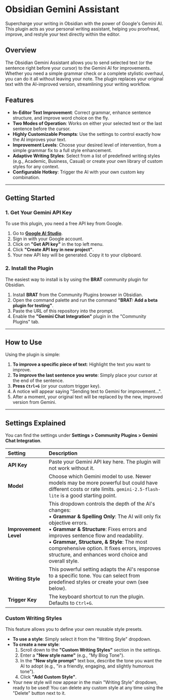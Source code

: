 # Obsidian Gemini Assistant

Supercharge your writing in Obsidian with the power of Google's Gemini AI. This plugin acts as your personal writing assistant, helping you proofread, improve, and restyle your text directly within the editor.

## Overview

The Obsidian Gemini Assistant allows you to send selected text (or the sentence right before your cursor) to the Gemini AI for improvements. Whether you need a simple grammar check or a complete stylistic overhaul, you can do it all without leaving your note. The plugin replaces your original text with the AI-improved version, streamlining your writing workflow.

## Features

- **In-Editor Text Improvement**: Correct grammar, enhance sentence structure, and improve word choice on the fly.
- **Two Modes of Operation**: Works on either your selected text or the last sentence before the cursor.
- **Highly Customizable Prompts**: Use the settings to control exactly how the AI improves your text.
- **Improvement Levels**: Choose your desired level of intervention, from a simple grammar fix to a full style enhancement.
- **Adaptive Writing Styles**: Select from a list of predefined writing styles (e.g., Academic, Business, Casual) or create your own library of custom styles for any context.
- **Configurable Hotkey**: Trigger the AI with your own custom key combination.

---

## Getting Started

### 1. Get Your Gemini API Key

To use this plugin, you need a free API key from Google.

1.  Go to **[Google AI Studio](https://aistudio.google.com/)**.
2.  Sign in with your Google account.
3.  Click on **"Get API key"** in the top left menu.
4.  Click **"Create API key in new project"**.
5.  Your new API key will be generated. Copy it to your clipboard.

### 2. Install the Plugin

The easiest way to install is by using the **BRAT** community plugin for Obsidian.

1.  Install **BRAT** from the Community Plugins browser in Obsidian.
2.  Open the command palette and run the command **"BRAT: Add a beta plugin for testing"**.
3.  Paste the URL of this repository into the prompt.
4.  Enable the **"Gemini Chat Integration"** plugin in the "Community Plugins" tab.

---

## How to Use

Using the plugin is simple:

1.  **To improve a specific piece of text**: Highlight the text you want to improve.
2.  **To improve the last sentence you wrote**: Simply place your cursor at the end of the sentence.
3.  **Press `Ctrl+G`** (or your custom trigger key).
4.  A notice will appear saying "Sending text to Gemini for improvement...".
5.  After a moment, your original text will be replaced by the new, improved version from Gemini.

---

## Settings Explained

You can find the settings under **Settings > Community Plugins > Gemini Chat Integration**.

| Setting | Description |
| :--- | :--- |
| **API Key** | Paste your Gemini API key here. The plugin will not work without it. |
| **Model** | Choose which Gemini model to use. Newer models may be more powerful but could have different costs or rate limits. `gemini-2.5-flash-lite` is a good starting point. |
| **Improvement Level** | This dropdown controls the depth of the AI's changes: <br> • **Grammar & Spelling Only**: The AI will only fix objective errors. <br> • **Grammar & Structure**: Fixes errors and improves sentence flow and readability. <br> • **Grammar, Structure, & Style**: The most comprehensive option. It fixes errors, improves structure, and enhances word choice and overall style. |
| **Writing Style** | This powerful setting adapts the AI's response to a specific tone. You can select from predefined styles or create your own (see below). |
| **Trigger Key** | The keyboard shortcut to run the plugin. Defaults to `Ctrl+G`. |

### Custom Writing Styles

This feature allows you to define your own reusable style presets.

-   **To use a style**: Simply select it from the "Writing Style" dropdown.
-   **To create a new style**:
    1.  Scroll down to the **"Custom Writing Styles"** section in the settings.
    2.  Enter a **"New style name"** (e.g., "My Blog Tone").
    3.  In the **"New style prompt"** text box, describe the tone you want the AI to adopt (e.g., "in a friendly, engaging, and slightly humorous tone").
    4.  Click **"Add Custom Style"**.
-   Your new style will now appear in the main "Writing Style" dropdown, ready to be used! You can delete any custom style at any time using the "Delete" button next to it.
